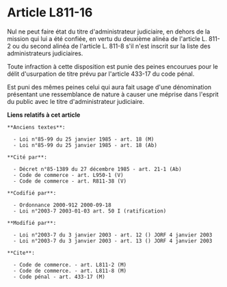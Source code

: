 # Article L811-16

Nul ne peut faire état du titre d'administrateur judiciaire, en dehors de la mission qui lui a été confiée, en vertu du
deuxième alinéa de l'article L. 811-2 ou du second alinéa de l'article L. 811-8 s'il n'est inscrit sur la liste des
administrateurs judiciaires.

Toute infraction à cette disposition est punie des peines encourues pour le délit d'usurpation de titre prévu par l'article
433-17 du code pénal.

Est puni des mêmes peines celui qui aura fait usage d'une dénomination présentant une ressemblance de nature à causer une
méprise dans l'esprit du public avec le titre d'administrateur judiciaire.

**Liens relatifs à cet article**

	**Anciens textes**:

	  - Loi n°85-99 du 25 janvier 1985 - art. 18 (M)
	  - Loi n°85-99 du 25 janvier 1985 - art. 18 (Ab)

	**Cité par**:

	  - Décret n°85-1389 du 27 décembre 1985 - art. 21-1 (Ab)
	  - Code de commerce - art. L950-1 (V)
	  - Code de commerce - art. R811-38 (V)

	**Codifié par**:

	  - Ordonnance 2000-912 2000-09-18
	  - Loi n°2003-7 2003-01-03 art. 50 I (ratification)

	**Modifié par**:

	  - Loi n°2003-7 du 3 janvier 2003 - art. 12 () JORF 4 janvier 2003
	  - Loi n°2003-7 du 3 janvier 2003 - art. 13 () JORF 4 janvier 2003

	**Cite**:

	  - Code de commerce. - art. L811-2 (M)
	  - Code de commerce. - art. L811-8 (M)
	  - Code pénal - art. 433-17 (M)
